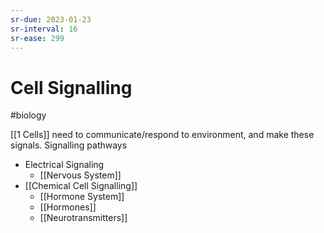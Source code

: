```yaml
---
sr-due: 2023-01-23
sr-interval: 16
sr-ease: 299
---
```

# Cell Signalling
#biology 

[[1 Cells]] need to communicate/respond to environment, and make these signals.
Signalling pathways
- Electrical Signaling
	- [[Nervous System]]
- [[Chemical Cell Signalling]]
	- [[Hormone System]]
	- [[Hormones]]
	- [[Neurotransmitters]]
